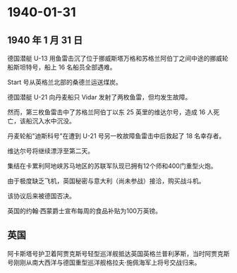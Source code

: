 # 1940-01-31

## 1940 年 1 月 31 日

德国潜艇 U-13
用鱼雷击沉了位于挪威斯塔万格和苏格兰阿伯丁之间中途的挪威轮船斯坦特号，船上
16 名船员全部遇难。

Start 号从英格兰北部的桑德兰运送煤炭。

德国潜艇 U-21 向丹麦船只 Vidar 发射了两枚鱼雷，但均发生故障。

然而，第三枚鱼雷击中了苏格兰阿伯丁以东 25 英里的维达尔号，造成 16
人死亡，该船沉入水中沉没。

丹麦轮船"迪斯科号"在遭到 U-21 号另一枚故障鱼雷击中后救起了 18 名幸存者。

维达尔号将继续漂浮至第二天。

集结在卡累利阿地峡苏马地区的苏联军队现已拥有12个师和400门重型火炮。

由于极度缺乏飞机，英国秘密与意大利（尚未参战）接洽，购买战斗机。

该协议后来被德国否决。

英国的约翰·西蒙爵士宣布每周的食品补贴为100万英镑。

## 英国

阿卡斯塔号护卫着阿贾克斯号轻型巡洋舰抵达英国英格兰普利茅斯，当时阿贾克斯号刚刚从南大西洋与德国重型巡洋舰格拉夫·施佩海军上将号交战归来。



